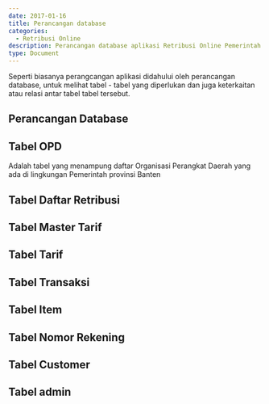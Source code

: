 ```yaml
---
date: 2017-01-16
title: Perancangan database
categories:
  - Retribusi Online
description: Perancangan database aplikasi Retribusi Online Pemerintah Provinsi Banten
type: Document
---
```


Seperti biasanya perangcangan aplikasi didahului oleh perancangan database, untuk melihat tabel - tabel yang diperlukan dan juga keterkaitan atau relasi antar tabel tabel tersebut.

## Perancangan Database

## Tabel OPD

Adalah tabel yang menampung daftar Organisasi Perangkat Daerah yang ada di lingkungan Pemerintah provinsi Banten 

## Tabel Daftar Retribusi

## Tabel Master Tarif

## Tabel Tarif

## Tabel Transaksi

## Tabel Item

## Tabel Nomor Rekening

## Tabel Customer

## Tabel admin


